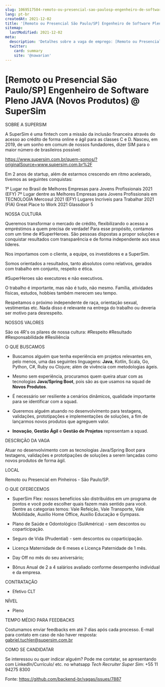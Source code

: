 ```yaml
---
slug: 1069517504-remoto-ou-presencial-sao-paulosp-engenheiro-de-software-pleno-java-novos-produtos-at-supersim
lang: pt-br
createdAt: 2021-12-02
title: '[Remoto ou Presencial São Paulo/SP] Engenheiro de Software Pleno JAVA (Novos Produtos) @ SuperSim - Vaga de Emprego'
sitemap:
  lastModified: 2021-12-02
meta:
  description: 'Detalhes sobre a vaga de emprego: [Remoto ou Presencial São Paulo/SP] Engenheiro de Software Pleno JAVA (Novos Produtos) @ SuperSim'
  twitter:
    card: summary
    site: '@nawarian'
---
```


# [Remoto ou Presencial São Paulo/SP] Engenheiro de Software Pleno JAVA (Novos Produtos) @ SuperSim

SOBRE A SUPERSIM

A SuperSim é uma fintech com a missão da inclusão financeira através do acesso ao crédito de forma online e ágil para as classes C e D. Nasceu, em 2019, de um sonho em comum de nossos fundadores, dizer SIM para o maior número de brasileiros possível:

https://www.supersim.com.br/quem-somos/?originalSource=www.supersim.com.br%2F

Em 2 anos de startup, além de estarmos crescendo em ritmo acelerado, tivemos as seguintes conquistas:

1º Lugar no Brasil de Melhores Empresas para Jovens Profissionais 2021 (EFY)
7º Lugar dentre as Melhores Empresas para Jovens Profissionais em TECNOLOGIA Mercosul 2021 (EFY)
Lugares Incríveis para Trabalhar 2021 (FIA)
Great Place to Work 2021
Glassdoor 5

NOSSA CULTURA

Queremos transformar o mercado de crédito, flexibilizando o acesso a empréstimos a quem precisa de verdade! Para esse propósito, contamos com um time de #SuperHeroes. São pessoas dispostas a propor soluções e conquistar resultados com transparência e de forma independente aos seus líderes.

Nos importamos com o cliente, a equipe, os investidores e a SuperSim.

Somos orientados a resultados, tanto absolutos como relativos, gerados com trabalho em conjunto, respeito e ética.

#SuperHeroes são executores e não executivos.

O trabalho é importante, mas não é tudo, não mesmo. Família, atividades físicas, estudos, hobbies também merecem seu tempo.

Respeitamos o próximo independente de raça, orientação sexual, vestimentas etc. Nada disso é relevante na entrega do trabalho ou deveria ser motivo para desrespeito.

NOSSOS VALORES

São os 4R's os pilares de nossa cultura: #Respeito #Resultado #Responsabilidade #Resiliência

O QUE BUSCAMOS

- Buscamos alguém que tenha experiência em projetos relevantes em, pelo menos, uma das seguintes linguagens: **Java**, Kotlin, Scala, Go, Python, C#, Ruby ou Clojure; além de vivência com metodologias ágeis. 

- Mesmo sem experiência, procuramos quem queira atuar com as tecnologias **Java/Spring Boot**, pois são as que usamos na squad de **Novos Produtos**.

- É necessário ser resiliente a cenários dinâmicos, qualidade importante para se identificar com a squad.

- Queremos alguém atuando no desenvolvimento para testagens, validações, prototipações e implementações de soluções, a fim de lançarmos novos produtos que agreguem valor.

- **Inovação**, **Gestão Ágil** e **Gestão de Projetos** representam a squad.

DESCRIÇÃO DA VAGA

Atuar no desenvolvimento com as tecnologias Java/Spring Boot para testagens, validações e prototipações de soluções a serem lançadas como novos produtos de forma ágil.

LOCAL

Remoto ou Presencial em Pinheiros - São Paulo/SP.

O QUE OFERECEMOS

- ﻿SuperSim Flex: nossos benefícios são distribuídos em um programa de pontos e você pode escolher quais fazem mais sentido para você. Dentre as categorias temos: Vale Refeição, Vale Transporte, Vale Mobilidade, Auxílio Home Office, Auxílio Educação e Gympass.

- Plano de Saúde e Odontológico (SulAmérica) - sem descontos ou coparticipação.

- Seguro de Vida (Prudential) - sem descontos ou coparticipação.

- Licença Maternidade de 6 meses e Licença Paternidade de 1 mês.

- Day Off no mês do seu aniversário;

- Bônus Anual de 2 a 4 salários avaliado conforme desempenho individual e da empresa.

CONTRATAÇÃO

- Efetivo CLT

NÍVEL 

- Pleno

TEMPO MÉDIO PARA FEEDBACKS

Costumamos enviar feedbacks em até 7 dias após cada processo.
E-mail para contato em caso de não haver resposta: gabriel.tuchler@supersim.com.br

COMO SE CANDIDATAR

Se interessou ou quer indicar alguém? Pode me contatar, se apresentando com LinkedIn/Currículo/ etc. no whatsapp _Tech Recruiter_ _Super Sim_: +55 11 94275 8300







Fonte: https://github.com/backend-br/vagas/issues/7887